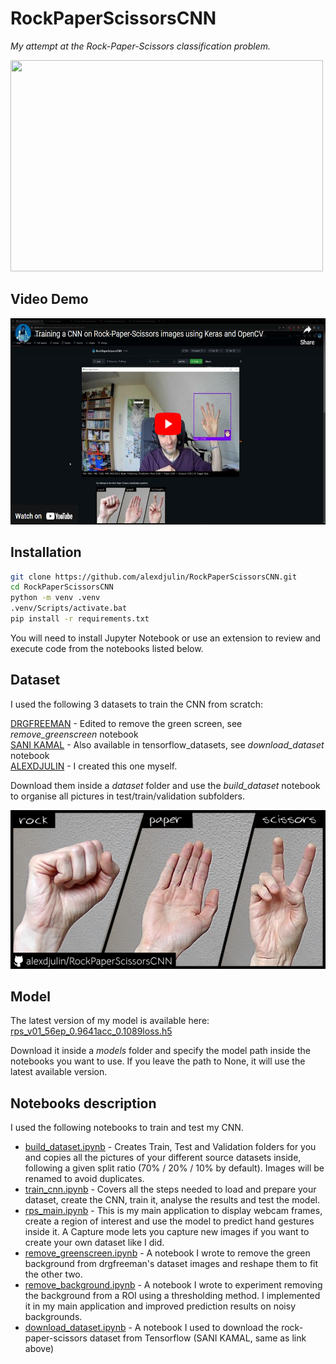 # RockPaperScissorsCNN
_My attempt at the Rock-Paper-Scissors classification problem._

<img src="medias/rps_predict.gif" width=500 height=338>

## Video Demo
<a href="https://youtu.be/mjglZWtWQCg" target="_blank"><img src="medias/yt_thumb.png" width=600 height=330></a>

## Installation
```bash
git clone https://github.com/alexdjulin/RockPaperScissorsCNN.git
cd RockPaperScissorsCNN
python -m venv .venv
.venv/Scripts/activate.bat
pip install -r requirements.txt
```

You will need to install Jupyter Notebook or use an extension to review and execute code from the notebooks listed below.  

## Dataset
I used the following 3 datasets to train the CNN from scratch:

[DRGFREEMAN](https://www.kaggle.com/datasets/drgfreeman/rockpaperscissors)  - Edited to remove the green screen, see _remove_greenscreen_ notebook  
[SANI KAMAL](https://www.kaggle.com/datasets/sanikamal/rock-paper-scissors-dataset)  - Also available in tensorflow_datasets, see _download_dataset_ notebook  
[ALEXDJULIN](https://www.kaggle.com/datasets/alexandredj/rock-paper-scissors-dataset)  -  I created this one myself.  

Download them inside a _dataset_ folder and use the _build_dataset_ notebook to organise all pictures in test/train/validation subfolders.  

![rps_title.png](medias/rps_title.png)  

## Model
The latest version of my model is available here:  
[rps_v01_56ep_0.9641acc_0.1089loss.h5](https://www.kaggle.com/models/alexandredj/rockpaperscissorscnn)

Download it inside a _models_ folder and specify the model path inside the notebooks you want to use. If you leave the path to None, it will use the latest available version.

## Notebooks description
I used the following notebooks to train and test my CNN.  

- [build_dataset.ipynb](https://github.com/alexdjulin/RockPaperScissorsCNN/blob/main/build_dataset.ipynb) - Creates Train, Test and Validation folders for you and copies all the pictures of your different source datasets inside, following a given split ratio (70% / 20% / 10% by default). Images will be renamed to avoid duplicates.
- [train_cnn.ipynb](https://github.com/alexdjulin/RockPaperScissorsCNN/blob/main/train_cnn.ipynb) - Covers all the steps needed to load and prepare your dataset, create the CNN, train it, analyse the results and test the model.
- [rps_main.ipynb](https://github.com/alexdjulin/RockPaperScissorsCNN/blob/main/rps_main.ipynb) - This is my main application to display webcam frames, create a region of interest and use the model to predict hand gestures inside it. A Capture mode lets you capture new images if you want to create your own dataset like I did.
- [remove_greenscreen.ipynb](https://github.com/alexdjulin/RockPaperScissorsCNN/blob/main/remove_greenscreen.ipynb) - A notebook I wrote to remove the green background from drgfreeman's dataset images and reshape them to fit the other two.
- [remove_background.ipynb](https://github.com/alexdjulin/RockPaperScissorsCNN/blob/main/remove_background.ipynb) - A notebook I wrote to experiment removing the background from a ROI using a thresholding method. I implemented it in my main application and improved prediction results on noisy backgrounds.
- [download_dataset.ipynb](https://github.com/alexdjulin/RockPaperScissorsCNN/blob/main/download_dataset.ipynb) - A notebook I used to download the rock-paper-scissors dataset from Tensorflow (SANI KAMAL, same as link above)
